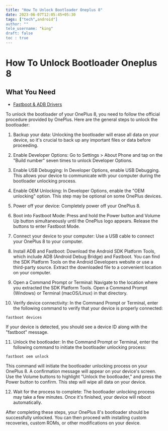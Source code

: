 ```yaml
---
title: "How To Unlock Bootloader Oneplus 8"
date: 2023-06-07T12:05:45+05:30
tags: ["tech",android"]
author: ""
tele_username: "king"
draft: false
toc : true
---
```

# How To Unlock Bootloader Oneplus 8

## What You Need

 - [Fastboot & ADB Drivers](https://wiki.lineageos.org/adb_fastboot_guide)

To unlock the bootloader of your OnePlus 8, you need to follow the official procedure provided by OnePlus. Here are the general steps to unlock the bootloader:

1. Backup your data: Unlocking the bootloader will erase all data on your device, so it's crucial to back up any important files or data before proceeding.

2. Enable Developer Options: Go to Settings > About Phone and tap on the "Build number" seven times to unlock Developer Options.

3. Enable USB Debugging: In Developer Options, enable USB Debugging. This allows your device to communicate with your computer during the bootloader unlocking process.

4. Enable OEM Unlocking: In Developer Options, enable the "OEM unlocking" option. This step may be optional on some OnePlus devices.

5. Power off your device: Completely power off your OnePlus 8.

6. Boot into Fastboot Mode: Press and hold the Power button and Volume Up button simultaneously until the OnePlus logo appears. Release the buttons to enter Fastboot Mode.

7. Connect your device to your computer: Use a USB cable to connect your OnePlus 8 to your computer.

8. Install ADB and Fastboot: Download the Android SDK Platform Tools, which include ADB (Android Debug Bridge) and Fastboot. You can find the SDK Platform Tools on the Android Developers website or use a third-party source. Extract the downloaded file to a convenient location on your computer.

9. Open a Command Prompt or Terminal: Navigate to the location where you extracted the SDK Platform Tools. Open a Command Prompt (Windows) or Terminal (macOS/Linux) in that directory.

10. Verify device connectivity: In the Command Prompt or Terminal, enter the following command to verify that your device is properly connected:
```
fastboot devices
```
If your device is detected, you should see a device ID along with the "fastboot" message.

11. Unlock the bootloader: In the Command Prompt or Terminal, enter the following command to initiate the bootloader unlocking process:
```
fastboot oem unlock
```
This command will initiate the bootloader unlocking process on your OnePlus 8. A confirmation message will appear on your device's screen. Use the Volume buttons to highlight "Unlock the bootloader," and press the Power button to confirm. This step will wipe all data on your device.

12. Wait for the process to complete: The bootloader unlocking process may take a few minutes. Once it's finished, your device will reboot automatically.

After completing these steps, your OnePlus 8's bootloader should be successfully unlocked. You can then proceed with installing custom recoveries, custom ROMs, or other modifications on your device.

